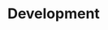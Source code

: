 ---
title: "Development"
layout: category
permalink: categories/development/
taxonomy: development
author_profile: true
sidebar_main: true
---